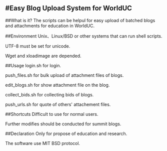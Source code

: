 #Easy Blog Upload System for WorldUC
-----------------------
##What is it?
The scripts can be helpul for easy upload of batched blogs and attachments for education in WorldUC.

##Environment
Unix、Linux/BSD or other systems that can run shell scripts.

UTF-8 must be set for unicode.

Wget and xloadimage are depended.

##Usage
login.sh for login.

push\_files.sh for bulk upload of attachment files of blogs.

edit\_blogs.sh for show attachment file on the blog.

collect\_bids.sh for collecting bids of blogs.

push\_urls.sh for quote of others' attachement files.  

##Shortcuts
Difficult to use for normal users.

Further modifies should be conducted for summit blogs.

##Declaration
Only for propose of education and research.

The software use MIT BSD protocol.

